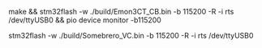 make && stm32flash -w ./build/Emon3CT_CB.bin -b 115200 -R -i rts /dev/ttyUSB0 && pio device monitor -b115200

stm32flash -w ./build/Somebrero_VC.bin -b 115200 -R -i rts /dev/ttyUSB0